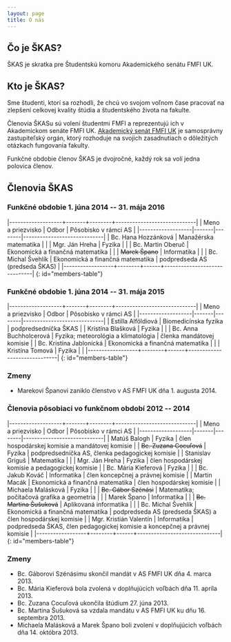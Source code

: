 ```yaml
---
layout: page
title: O nás
---
```


## Čo je ŠKAS?
ŠKAS je skratka pre Študentskú komoru Akademického senátu FMFI UK. 

## Kto je ŠKAS?
Sme študenti, ktorí sa rozhodli, že chcú vo svojom voľnom čase pracovať na zlepšení celkovej kvality štúdia a študentského života na fakulte.

Členovia ŠKASu sú volení študentmi FMFI a reprezentujú ich v Akademickom senáte FMFI UK. [Akademický senát FMFI UK](http://www.fmph.uniba.sk/index.php?id=118) je samosprávny zastupiteľský orgán, ktorý rozhoduje na svojich zasadnutiach o dôležitých otázkach fungovania fakulty.

Funkčné obdobie členov ŠKAS je dvojročné, každý rok sa volí jedna polovica členov.

## Členovia ŠKAS

### Funkčné obdobie 1. júna 2014 -- 31. mája 2016

|-------------------+-------+--------+-----------------------------|
| Meno a priezvisko | Odbor | Pôsobisko v rámci AS                 |
|-------------------|-------|--------|-----------------------------|
| Bc. Hana Hozzánková | Manažérska matematika |  |
| Mgr. Ján Hreha | Fyzika |  |
| Bc. Martin Oberuč  | Ekonomická a finančná matematika |  |
| <del>Marek Špano</del> | Informatika |  |
| Bc. Michal Švehlík | Ekonomická a finančná matematika | podpredseda AS <br>(predseda ŠKAS) |
|------------------+--------+------+------------------------------|
{: id="members-table"}

### Funkčné obdobie 1. júna 2014 -- 31. mája 2015

|-------------------+-------+--------+-----------------------------|
| Meno a priezvisko | Odbor | Pôsobisko v rámci AS                 |
|-------------------|-------|--------|-----------------------------|
| Estilla Alföldiová | Biomedicínska fyzika | podpredsedníčka ŠKAS |
| Kristína Blašková | Fyzika |  |
| Bc. Anna Buchholcerová  | Fyzika; meteorológia a klimatológia | členka mandátovej komisie |
| Bc. Kristína Jablonícká | Ekonomická a finančná matematika |  |
| Kristína Tomová | Fyzika |  |
|------------------+--------+------+------------------------------|
{: id="members-table"}

### Zmeny

* Marekovi Španovi zaniklo členstvo v AS FMFI UK dňa 1. augusta 2014.


### Členovia pôsobiaci vo funkčnom období 2012 -- 2014

|-------------------+-------+--------+-----------------------------|
| Meno a priezvisko | Odbor | Pôsobisko v rámci AS                 |
|-------------------|-------|--------|-----------------------------|
| Matúš Balogh | Fyzika | člen hospodárskej komisie a mandátovej komisie |
| <del>Bc. Zuzana Cocuľová</del> | Fyzika | podpredsedníčka AS, členka pedagogickej komisie |
| Stanislav Griguš  | Matematika | |
| Mgr. Ján Hreha | Fyzika | člen hospodárskej komisie a pedagogickej komisie |
| Bc. Mária Kieferová | Fyzika | |
| Bc. Jakub Kováč | Informatika | člen koncepčnej a právnej komisie |
| Martin Macák | Ekonomická a finančná matematika | člen hospodárskej komisie |
| Michaela Malásková | Fyzika | |
| <del>Bc. Gábor Szénási</del> | Matematika; počítačová grafika a geometria | |
| Marek Špano | Informatika | |
| <del>Bc. Martina Šušuková</del> | Aplikovaná informatika | |
| Bc. Michal Švehlík | Ekonomická a finančná matematika | podpredseda AS (predseda ŠKAS) a člen hospodárskej komisie |
| Mgr. Kristián Valentín | Informatika | podpredseda ŠKAS, člen pedagogickej komisie a koncepčnej a právnej komisie |
|------------------+--------+------+------------------------------|
{: id="members-table"}

### Zmeny

* Bc. Gáborovi Szénásimu skončil mandát v AS FMFI UK dňa 4. marca 2013.
* Bc. Mária Kieferová bola zvolená v doplňujúcich voľbách dňa 11. apríla 2013.
* Bc. Zuzana Cocuľová ukončila štúdium 27. júna 2013.
* Bc. Martina Šušuková sa vzdala mandátu v AS FMFI UK ku dňu 16. septembra 2013.
* Michaela Malásková a Marek Špano boli zvolení v doplňujúcich voľbách dňa 14. októbra 2013.
